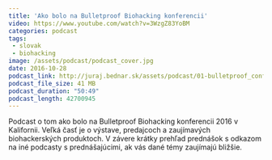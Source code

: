 ```yaml
---
title: 'Ako bolo na Bulletproof Biohacking konferencii'
video: https://www.youtube.com/watch?v=3WzgZ83YoBM
categories: podcast
tags:
 - slovak
 - biohacking
image: /assets/podcast/podcast_cover.jpg
date: 2016-10-28
podcast_link: http://juraj.bednar.sk/assets/podcast/01-bulletproof_conference-2016.mp3
podcast_file_size: 41 MB
podcast_duration: "50:49"
podcast_length: 42700945
---
```


Podcast o tom ako bolo na Bulletproof Biohacking konferencii 2016 v
Kalifornii. Veľká časť je o výstave, predajcoch a zaujímavých biohackerských produktoch. V
závere krátky prehľad prednášok s odkazom na iné podcasty s
prednášajúcimi, ak vás dané témy zaujímajú bližšie. 
